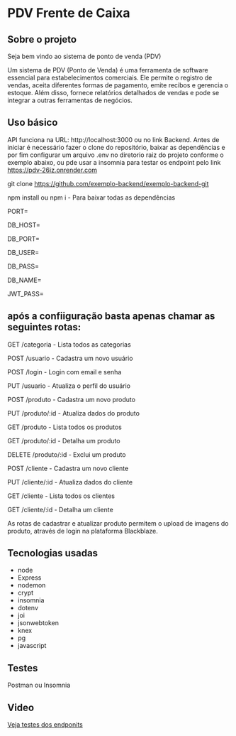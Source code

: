 # PDV Frente de Caixa



## Sobre o projeto

Seja bem vindo ao sistema de ponto de venda (PDV)

Um sistema de PDV (Ponto de Venda) é uma ferramenta de software essencial para estabelecimentos comerciais. Ele permite o registro de vendas, aceita diferentes formas de pagamento, emite recibos e gerencia o estoque. Além disso, fornece relatórios detalhados de vendas e pode se integrar a outras ferramentas de negócios.

## Uso básico
API funciona na URL: http://localhost:3000 ou no link Backend. Antes de iniciar é necessário fazer o clone do repositório, baixar as dependências e por fim configurar um arquivo .env no diretorio raiz do projeto conforme o exemplo abaixo, ou pde usar a insomnia para testar os endpoint pelo link https://pdv-26iz.onrender.com

git clone https://github.com/exemplo-backend/exemplo-backend-git

npm install ou npm i - Para baixar todas as dependências

PORT=

DB_HOST= 

DB_PORT=

DB_USER=

DB_PASS=

DB_NAME=

JWT_PASS=

## após a confiiguração basta apenas chamar as seguintes rotas:

GET /categoria - Lista todos as categorias

POST /usuario - Cadastra um novo usuário

POST /login - Login com email e senha

PUT /usuario - Atualiza o perfil do usuário

POST /produto - Cadastra um novo produto

PUT /produto/:id - Atualiza dados do produto

GET /produto - Lista todos os produtos

GET /produto/:id - Detalha um produto

DELETE /produto/:id - Exclui um produto

POST /cliente - Cadastra um novo cliente

PUT /cliente/:id - Atualiza dados do cliente

GET /cliente - Lista todos os clientes

GET /cliente/:id - Detalha um cliente

As rotas de cadastrar e atualizar produto permitem o upload de imagens do produto, através de login na plataforma Blackblaze.
 
## Tecnologias usadas
<ul><li>node</li>
<li>Express</li>

<li>nodemon</li>

<li>crypt</li>

<li>insomnia</li>

<li>dotenv</li>

<li>joi</li>

<li>jsonwebtoken</li>

<li>knex</li>

<li>pg</li>

<li>javascript</li></ul>

## Testes
Postman ou Insomnia

## Video
<a href=https://clipchamp.com/watch/Mk9FTG24WYd>Veja testes dos endponits</a>
